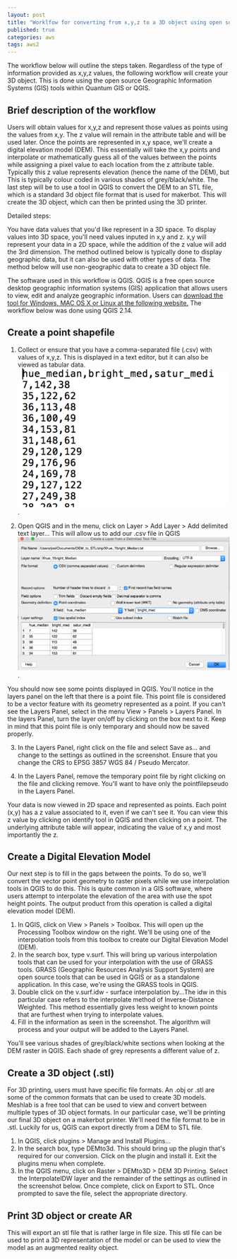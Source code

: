 ```yaml
---
layout: post
title: "Worklfow for converting from x,y,z to a 3D object using open source tools"
published: true
categories: aws
tags: aws2
---
```


The workflow below will outline the steps taken. Regardless of the type of information provided as x,y,z values, the following workflow will create your 3D object. This is done using the open source Geographic Information Systems (GIS) tools within Quantum GIS or QGIS.

Brief description of the workflow
----------------------------------

Users will obtain values for x,y,z and represent those values as points using the values from x,y. The z value will remain in the attribute table and will be used later. Once the points are represented in x,y space, we'll create a digital elevation model (DEM). This essentially will take the x,y points and interpolate or mathematically guess all of the values between the points while assigning a pixel value to each location from the z attribute table. Typically this z value represents elevation (hence the name of the DEM), but This is typically colour coded in various shades of grey/black/white. The last step will be to use a tool in QGIS to convert the DEM to an STL file, which is a standard 3d object file format that is used for makerbot. This will create the 3D object, which can then be printed using the 3D printer.


Detailed steps:

You have data values that you'd like represent in a 3D space. To display values into 3D space, you'll need values inputed in x,y and z. x,y will represent your data in a 2D space, while the addition of the z value will add the 3rd dimension. The method outlined below is typically done to display geographic data, but it can also be used with other types of data. The method below will use non-geographic data to create a 3D object file.

The software used in this workflow is QGIS. QGIS is a free open source desktop geographic information systems (GIS) application that allows users to view, edit and analyze geographic information. Users can [download the tool for Windows, MAC OS X or Linux at the following website.](http://www.qgis.org/en/site/forusers/download.html "download") The workflow below was done using QGIS 2.14.

Create a point shapefile
------------------------

1. Collect or ensure that you have a comma-separated file (.csv) with values of x,y,z. This is displayed in a text editor, but it can also be viewed as tabular data. ![Comma seperated values](images/csv.png "Comma seperated values").

2. Open QGIS and in the menu, click on Layer > Add Layer > Add delimited text layer... This will allow us to add our .csv file in QGIS ![Add delimited layer](images/importcsv.png "Add delimited layer").

You should now see some points displayed in QGIS. You'll notice in the layers panel on the left that there is a point file. This point file is considered to be a vector feature with its geometry represented as a point. If you can't see the Layers Panel, select in the menu View > Panels > Layers Panel. In the layers Panel, turn the layer on/off by clicking on the box next to it. Keep in mind that this point file is only temporary and should now be saved properly.

3. In the Layers Panel, right click on the file and select Save as... and change to the settings as outlined in the screenshot. Ensure that you change the CRS to EPSG 3857 WGS 84 / Pseudo Mercator.

4. In the Layers Panel, remove the temporary point file by right clicking on the file and clicking remove. You'll want to have only the pointfilepseudo in the Layers Panel.

Your data is now viewed in 2D space and represented as points. Each point (x,y) has a z value associated to it, even if we can't see it. You can view this z value by clicking on identify tool in QGIS and then clicking on a point. The underlying attribute table will appear, indicating the value of x,y and most importantly the z.

Create a Digital Elevation Model
---------------------------------

Our next step is to fill in the gaps between the points. To do so, we'll convert the vector point geometry to raster pixels while we use interpolation tools in QGIS to do this. This is quite common in a GIS software, where users attempt to interpolate the elevation of the area with use the spot height points. The output product from this operation is called a digital elevation model (DEM).

  1. In QGIS, click on View > Panels > Toolbox. This will open up the Processing Toolbox window on the right. We'll be using one of the interpolation tools from this toolbox to create our Digital Elevation Model (DEM).
  2. In the search box, type v.surf. This will bring up various interpolation tools that can be used for your interpolation with the use of GRASS tools. GRASS (Geographic Resources Analysis Support System) are open source tools that can be used in QGIS or as a standalone application. In this case, we're using the GRASS tools in QGIS.
  3. Double click on the v.surf.idw - surface interpolation by...The idw in this particular case refers to the interpolate method of Inverse-Distance Weighted. This method essentially gives less weight to known points that are furthest when trying to interpolate values.
  4. Fill in the information as seen in the screenshot. The algorithm will process and your output will be added to the Layers Panel.

  You'll see various shades of grey/black/white sections when looking at the DEM raster in QGIS. Each shade of grey represents a different value of z.

Create a 3D object (.stl)
------------------------------

For 3D printing, users must have specific file formats. An .obj or .stl are some of the common formats that can be used to create 3D models. Meshlab is a free tool that can be used to view and convert between multiple types of 3D object formats. In our particular case, we'll be printing our final 3D object on a makerbot printer. We'll need the file format to be in .stl. Luckily for us, QGIS can export directly from a DEM to STL file.

  1. In QGIS, click plugins > Manage and Install Plugins...
  2. In the search box, type DEMto3d. This should bring up the plugin that's required for our conversion. Click on the plugin and install it. Exit the plugins menu when complete.
  3. In the QGIS menu, click on Raster > DEMto3D > DEM 3D Printing. Select the InterpolateIDW layer and the remainder of the settings as outlined in the screenshot below. Once complete, click on Export to STL. Once prompted to save the file, select the appropriate directory.

Print 3D object or create AR
--------------------------

This will export an stl file that is rather large in file size. This stl file can be used to print a 3D representation of the model or can be used to view the model as an augmented reality object.
